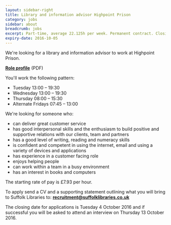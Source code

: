```yaml
---
layout: sidebar-right
title: Library and information advisor Highpoint Prison
category: jobs
sidebar: about
breadcrumb: jobs
excerpt: Part-time, average 22.125h per week. Permanent contract. Closing date Tue 4 Oct 2016.
expiry-date: 2016-10-05
---
```


We're looking for a library and information advisor to work at Highpoint Prison.

**[Role profile](/assets/pdf/library-and-information-advisor-aug-2016.pdf)** (PDF)

You'll work the following pattern:

- Tuesday 13:00 – 19:30
- Wednesday 13:00 – 19:30
- Thursday 08:00 – 15:30
- Alternate Fridays 07:45 – 13:00

We're looking for someone who:

- can deliver great customer service
- has good interpersonal skills and the enthusiasm to build positive and supportive relations with our clients, team and partners
- has a good level of writing, reading and numeracy skills
- is confident and competent in using the internet, email and using a variety of devices and applications
- has experience in a customer facing role
- enjoys helping people
- can work within a team in a busy environment
- has an interest in books and computers

The starting rate of pay is &pound;7.93 per hour.

To apply send a CV and a supporting statement outlining what you will bring to Suffolk Libraries to: **recruitment@suffolklibraries.co.uk**

The closing date for applications is Tuesday 4 October 2016 and if successful you will be asked to attend an interview on Thursday 13 October 2016.

